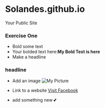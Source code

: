 Solandes.github.io
=====================

Your Public Site

### Exercise One
- Bold some text
- Your bolded text here:**My Bold Text is here**
- Make a headline

### headline
- Add an image
![My Picture](https://scontent-a-iad.xx.fbcdn.net/hphotos-ash3/t1/581877_10200239654493897_1357504214_n.jpg)

- Link to a website
[Visit Facebook](https://www.facebook.com/)

- add something new 
:two_hearts:
